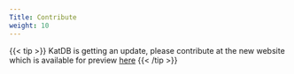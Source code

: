 ```yaml
---
Title: Contribute
weight: 10
---
```


{{< tip >}}
KatDB is getting an update, please contribute at the new website which is available for preview [here](https://v2.katdb.info)
{{< /tip >}}

